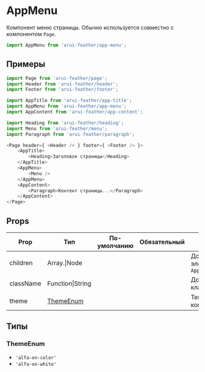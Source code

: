 # AppMenu

Компонент меню страницы.
Обычно используется совместно с компонентом `Page`.

```javascript
import AppMenu from 'arui-feather/app-menu';
```

## Примеры


```javascript
import Page from 'arui-feather/page';
import Header from 'arui-feather/header';
import Footer from 'arui-feather/footer';

import AppTitle from 'arui-feather/app-title';
import AppMenu from 'arui-feather/app-menu';
import AppContent from 'arui-feather/app-content';

import Heading from 'arui-feather/heading';
import Menu from 'arui-feather/menu';
import Paragraph from 'arui-feather/paragraph';

<Page header={ <Header /> } footer={ <Footer /> }>
    <AppTitle>
        <Heading>Заголовок страницы</Heading>
    </AppTitle>
    <AppMenu>
        <Menu />
    </AppMenu>
    <AppContent>
        <Paragraph>Контент страницы...</Paragraph>
    </AppContent>
</Page>
```



## Props


| Prop  | Тип  | По-умолчанию | Обязательный | Описание |
| ----- | ---- | ------------ | ------------ |----------|
| children | Array.<Node>\|Node |  |  | Дочерние элементы `AppMenu` |
| className | Function\|String |  |  | Дополнительный класс |
| theme | [ThemeEnum](#ThemeEnum) |  |  | Тема компонента |







## Типы






### <a id="ThemeEnum"></a>ThemeEnum

 * `'alfa-on-color'`
 * `'alfa-on-white'`



